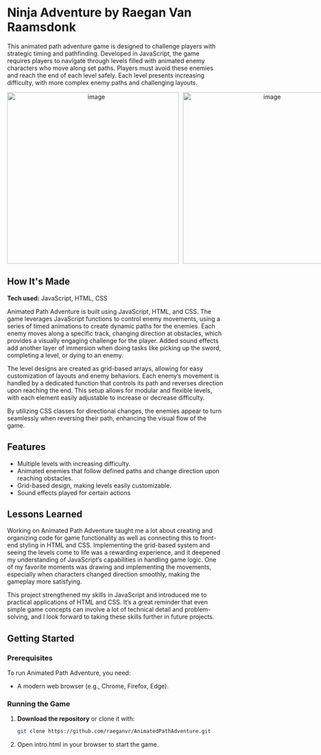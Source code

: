 # Ninja Adventure by Raegan Van Raamsdonk

This animated path adventure game is designed to challenge players with strategic timing and pathfinding. Developed in JavaScript, the game requires players to navigate through levels filled with animated enemy characters who move along set paths. Players must avoid these enemies and reach the end of each level safely. Each level presents increasing difficulty, with more complex enemy paths and challenging layouts.

<div align="center": style="display: flex; justify-content: space-around; gap: 10px;">
   <img width="400" alt="image" src="https://github.com/user-attachments/assets/46392855-94bb-4aec-b32e-53968794fb8e">
   <img width="400" alt="image" src="https://github.com/user-attachments/assets/bb09dbaf-28cf-4554-92c9-2db98f813522">

</div>

## How It's Made
**Tech used:** JavaScript, HTML, CSS

Animated Path Adventure is built using JavaScript, HTML, and CSS. The game leverages JavaScript functions to control enemy movements, using a series of timed animations to create dynamic paths for the enemies. Each enemy moves along a specific track, changing direction at obstacles, which provides a visually engaging challenge for the player. Added sound effects add another layer of immersion when doing tasks like picking up the sword, completing a level, or dying to an enemy.

The level designs are created as grid-based arrays, allowing for easy customization of layouts and enemy behaviors. Each enemy’s movement is handled by a dedicated function that controls its path and reverses direction upon reaching the end. This setup allows for modular and flexible levels, with each element easily adjustable to increase or decrease difficulty.

By utilizing CSS classes for directional changes, the enemies appear to turn seamlessly when reversing their path, enhancing the visual flow of the game.

## Features
- Multiple levels with increasing difficulty.
- Animated enemies that follow defined paths and change direction upon reaching obstacles.
- Grid-based design, making levels easily customizable.
- Sound effects played for certain actions

## Lessons Learned

Working on Animated Path Adventure taught me a lot about creating and organizing code for game functionality as well as connecting this to front-end styling in HTML and CSS. Implementing the grid-based system and seeing the levels come to life was a rewarding experience, and it deepened my understanding of JavaScript’s capabilities in handling game logic. One of my favorite moments was drawing and implementing the movements, especially when characters changed direction smoothly, making the gameplay more satisfying.

This project strengthened my skills in JavaScript and introduced me to practical applications of HTML and CSS. It’s a great reminder that even simple game concepts can involve a lot of technical detail and problem-solving, and I look forward to taking these skills further in future projects.

## Getting Started

### Prerequisites
To run Animated Path Adventure, you need:
- A modern web browser (e.g., Chrome, Firefox, Edge).

### Running the Game

1. **Download the repository** or clone it with:
   ```bash
   git clone https://github.com/raeganvr/AnimatedPathAdventure.git
2. Open intro.html in your browser to start the game.
